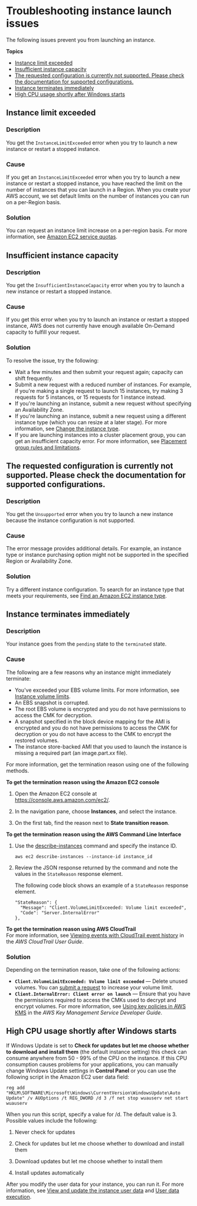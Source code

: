 # Troubleshooting instance launch issues<a name="troubleshooting-launch"></a>

The following issues prevent you from launching an instance\.

**Topics**
+ [Instance limit exceeded](#troubleshooting-launch-limit)
+ [Insufficient instance capacity](#troubleshooting-launch-capacity)
+ [The requested configuration is currently not supported\. Please check the documentation for supported configurations\.](#troubleshooting-instance-configuration)
+ [Instance terminates immediately](#troubleshooting-launch-internal)
+ [High CPU usage shortly after Windows starts](#high-cpu-issue)

## Instance limit exceeded<a name="troubleshooting-launch-limit"></a>

### Description<a name="troubleshooting-launch-limit-description"></a>

You get the `InstanceLimitExceeded` error when you try to launch a new instance or restart a stopped instance\.

### Cause<a name="troubleshooting-launch-limit-cause"></a>

If you get an `InstanceLimitExceeded` error when you try to launch a new instance or restart a stopped instance, you have reached the limit on the number of instances that you can launch in a Region\. When you create your AWS account, we set default limits on the number of instances you can run on a per\-Region basis\.

### Solution<a name="troubleshooting-launch-limit-solution"></a>

You can request an instance limit increase on a per\-region basis\. For more information, see [Amazon EC2 service quotas](ec2-resource-limits.md)\.

## Insufficient instance capacity<a name="troubleshooting-launch-capacity"></a>

### Description<a name="troubleshooting-launch-capacity-description"></a>

You get the `InsufficientInstanceCapacity` error when you try to launch a new instance or restart a stopped instance\.

### Cause<a name="troubleshooting-launch-capacity-description"></a>

If you get this error when you try to launch an instance or restart a stopped instance, AWS does not currently have enough available On\-Demand capacity to fulfill your request\.

### Solution<a name="troubleshooting-launch-capacity-description"></a>

To resolve the issue, try the following:
+ Wait a few minutes and then submit your request again; capacity can shift frequently\.
+ Submit a new request with a reduced number of instances\. For example, if you're making a single request to launch 15 instances, try making 3 requests for 5 instances, or 15 requests for 1 instance instead\.
+ If you're launching an instance, submit a new request without specifying an Availability Zone\.
+ If you're launching an instance, submit a new request using a different instance type \(which you can resize at a later stage\)\. For more information, see [Change the instance type](ec2-instance-resize.md)\.
+ If you are launching instances into a cluster placement group, you can get an insufficient capacity error\. For more information, see [Placement group rules and limitations](placement-groups.md#concepts-placement-groups)\.

## The requested configuration is currently not supported\. Please check the documentation for supported configurations\.<a name="troubleshooting-instance-configuration"></a>

### Description<a name="troubleshooting-instance-configuration-description"></a>

You get the `Unsupported` error when you try to launch a new instance because the instance configuration is not supported\.

### Cause<a name="troubleshooting-instance-configuration-cause"></a>

The error message provides additional details\. For example, an instance type or instance purchasing option might not be supported in the specified Region or Availability Zone\.

### Solution<a name="troubleshooting-instance-configuration-solution"></a>

Try a different instance configuration\. To search for an instance type that meets your requirements, see [Find an Amazon EC2 instance type](instance-discovery.md)\.

## Instance terminates immediately<a name="troubleshooting-launch-internal"></a>

### Description<a name="troubleshooting-launch-internal-description"></a>

Your instance goes from the `pending` state to the `terminated` state\.

### Cause<a name="troubleshooting-launch-internal-cause"></a>

The following are a few reasons why an instance might immediately terminate:
+ You've exceeded your EBS volume limits\. For more information, see [Instance volume limits](volume_limits.md)\.
+ An EBS snapshot is corrupted\.
+ The root EBS volume is encrypted and you do not have permissions to access the CMK for decryption\.
+ A snapshot specified in the block device mapping for the AMI is encrypted and you do not have permissions to access the CMK for decryption or you do not have access to the CMK to encrypt the restored volumes\.
+ The instance store\-backed AMI that you used to launch the instance is missing a required part \(an image\.part\.*xx* file\)\.

For more information, get the termination reason using one of the following methods\.

**To get the termination reason using the Amazon EC2 console**

1. Open the Amazon EC2 console at [https://console\.aws\.amazon\.com/ec2/](https://console.aws.amazon.com/ec2/)\.

1. In the navigation pane, choose **Instances**, and select the instance\.

1. On the first tab, find the reason next to **State transition reason**\.

**To get the termination reason using the AWS Command Line Interface**

1. Use the [describe\-instances](https://docs.aws.amazon.com/cli/latest/reference/ec2/describe-instances.html) command and specify the instance ID\.

   ```
   aws ec2 describe-instances --instance-id instance_id
   ```

1. Review the JSON response returned by the command and note the values in the `StateReason` response element\.

   The following code block shows an example of a `StateReason` response element\.

   ```
   "StateReason": {
     "Message": "Client.VolumeLimitExceeded: Volume limit exceeded", 
     "Code": "Server.InternalError"
   },
   ```

**To get the termination reason using AWS CloudTrail**  
For more information, see [Viewing events with CloudTrail event history](https://docs.aws.amazon.com/awscloudtrail/latest/userguide/view-cloudtrail-events.html) in the *AWS CloudTrail User Guide*\.

### Solution<a name="troubleshooting-launch-internal-solution"></a>

Depending on the termination reason, take one of the following actions:
+ **`Client.VolumeLimitExceeded: Volume limit exceeded`** — Delete unused volumes\. You can [submit a request](https://console.aws.amazon.com/support/home#/case/create?issueType=service-limit-increase&limitType=service-code-ebs) to increase your volume limit\.
+ **`Client.InternalError: Client error on launch`** — Ensure that you have the permissions required to access the CMKs used to decrypt and encrypt volumes\. For more information, see [Using key policies in AWS KMS](https://docs.aws.amazon.com/kms/latest/developerguide/key-policies.html) in the *AWS Key Management Service Developer Guide*\.

## High CPU usage shortly after Windows starts<a name="high-cpu-issue"></a>

If Windows Update is set to **Check for updates but let me choose whether to download and install them** \(the default instance setting\) this check can consume anywhere from 50 \- 99% of the CPU on the instance\. If this CPU consumption causes problems for your applications, you can manually change Windows Update settings in **Control Panel** or you can use the following script in the Amazon EC2 user data field:

```
reg add "HKLM\SOFTWARE\Microsoft\Windows\CurrentVersion\WindowsUpdate\Auto Update" /v AUOptions /t REG_DWORD /d 3 /f net stop wuauserv net start wuauserv
```

When you run this script, specify a value for /d\. The default value is 3\. Possible values include the following: 

1. Never check for updates

1. Check for updates but let me choose whether to download and install them

1. Download updates but let me choose whether to install them

1. Install updates automatically

After you modify the user data for your instance, you can run it\. For more information, see [View and update the instance user data](ec2-windows-user-data.md#user-data-view-change) and [User data execution](ec2-windows-user-data.md#user-data-execution)\.